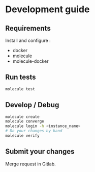 Development guide
=================

Requirements
------------

Install and configure :

* docker
* molecule
* molecule-docker

Run tests
---------

```sh
molecule test
```

Develop / Debug
---------------

```sh
molecule create
molecule converge
molecule login -h <instance_name>
# Do your changes by hand
molecule verify
```

Submit your changes
-------------------

Merge request in Gitlab.
